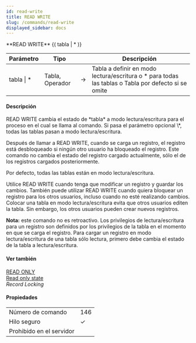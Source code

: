 ```yaml
---
id: read-write
title: READ WRITE
slug: /commands/read-write
displayed_sidebar: docs
---
```


<!--REF #_command_.READ WRITE.Syntax-->**READ WRITE** {( tabla | * )}<!-- END REF-->
<!--REF #_command_.READ WRITE.Params-->
| Parámetro | Tipo |  | Descripción |
| --- | --- | --- | --- |
| tabla &#124; * | Tabla, Operador | &#8594;  | Tabla a definir en modo lectura/escritura o * para todas las tablas o Tabla por defecto si se omite |

<!-- END REF-->

#### Descripción 

<!--REF #_command_.READ WRITE.Summary-->READ WRITE cambia el estado de *tabla* a modo lectura/escritura para el proceso en el cual se llama al comando.<!-- END REF--> Si pasa el parámetro opcional \*, todas las tablas pasan a modo lectura/escritura.

Después de llamar a READ WRITE, cuando se carga un registro, el registro está desbloqueado si ningún otro usuario ha bloqueado el registro. Este comando no cambia el estado del registro cargado actualmente, sólo el de los registros cargados posteriormente. 

Por defecto, todas las tablas están en modo lectura/escritura.

Utilice READ WRITE cuando tenga que modificar un registro y guardar los cambios. También puede utilizar READ WRITE cuando quiera bloquear un registro para los otros usuarios, incluso cuando no esté realizando cambios. Colocar una tabla en modo lectura/escritura evita que otros usuarios editen la tabla. Sin embargo, los otros usuarios pueden crear nuevos registros.  

**Nota:** este comando no es retroactivo. Los privilegios de lectura/escritura para un registro son definidos por los privilegios de la tabla en el momento en que se carga el registro. Para cargar un registro en modo lectura/escritura de una tabla sólo lectura, primero debe cambia el estado de la tabla a lectura/escritura.

#### Ver también 

[READ ONLY](read-only.md)  
[Read only state](read-only-state.md)  
*Record Locking*  

#### Propiedades
|  |  |
| --- | --- |
| Número de comando | 146 |
| Hilo seguro | &check; |
| Prohibido en el servidor ||



